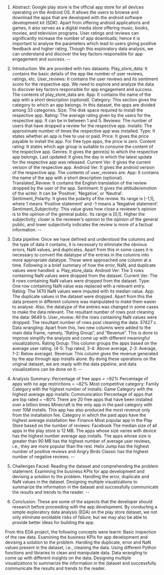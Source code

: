 1. Abstract:
Google play store is the official app store for all devices operating on the Android OS. It allows the users to browse and download the apps that are developed with the android software development kit (SDK).
Apart from offering android applications and games, it also serves as a digital media store offering music, books, movies, and television programs.
User ratings and reviews can significantly increase the number of app downloads; hence it is important to analyse the parameters which lead to users giving positive feedback and higher rating.
Though this exploratory data analysis, we can understand and discover the key factors responsible for app engagement and success.
--

2. Introduction:
We are provided with two datasets:
Play_store_data: It contains the basic details of the app like number of user reviews, ratings, etc.
User_reviews: It contains the user reviews and its sentiment score for the respective app. We need to explore and analyze the data to discover key factors responsible for app engagement and success.
The contents of play_store_data are:
App: It contains the name of the app with a short description (optional).
Category: This section gives the category to which an app belongs. In this dataset, the apps are divided among 33 categories.
Size: The disk space required to install the respective app.
Rating: The average rating given by the users for the respective app. It can be in between 1 and 5.
Reviews: The number of users that have dropped a review for the respective app.
Installs: The approximate number of times the respective app was installed.
Type: It states whether an app is free to use or paid.
Price: It gives the price payable to install the app. For free type apps, the price is zero.
Content rating: It states which age group is suitable to consume the content of the respective app.
Genres: It gives the genre(s) to which the respective app belongs.
Last updated: It gives the day in which the latest update for the respective app was released.
Current Ver: It gives the current version of the respective app.
Android Ver: It gives the android version of the respective app.
The contents of user_reviews are:
App: It contains the name of the app with a short description (optional).
Translated_Review: It contains the English translation of the review dropped by the user of the app.
Sentiment: It gives the attitude/emotion of the writer. It can be ‘Positive’, ‘Negative’, or ‘Neutral’.
Sentiment_Polarity: It gives the polarity of the review. Its range is [-1,1], where 1 means ‘Positive statement’ and -1 means a ‘Negative statement’.
Sentiment_Subjectivity: This value gives how close a reviewer’s opinion is to the opinion of the general public. Its range is [0,1]. Higher the subjectivity, closer is the reviewer’s opinion to the opinion of the general public, and lower subjectivity indicates the review is more of a factual information.
--

3. Data pipeline:
Once we have defined and understood the columns and the type of data it contains, it is necessary to eliminate the obvious errors, NaN values, and duplicates. Apart from this in some cases it is necessary to convert the datatype of the entries in the columns into more appropriate datatype.
These were approached one column at a time. Following is a brief summary of how the error, NaN, and duplicate values were handled:
a. Play_store_data:
Android Ver: The 3 rows containing NaN values were dropped from the dataset.
Current Ver: The 8 rows containing NaN values were dropped from the dataset.
Type: One row containing NaN value was replaced with a relevant entry.
Rating: The 1470 NaN values were imputed with its median value.
App: The duplicate values in the dataset were dropped.
Apart from this the data present in different columns was manipulated to make them easier to analyse. Also, the datatype of the entries was changed in some cases to make the data relevant.
The resultant number of rows post cleaning the data: 9649
b. User_review:
All the rows containing NaN values were dropped.
The resultant number of rows post cleaning the data: 37427
c. Data wrangling:
Apart from this, two new columns were added to the main data frame, namely, “Rating Group”, and “Revenue”. This is done to improve simplify the analysis and come up with different meaningful visualizations. Rating Group: This column groups the apps based on the average user rating. (4-5: Top rated, 3-4: Above average, 2-3: Average, 1-2: Below average).
Revenue: This column gives the revenue generated by the app through app installs alone. By doing these operations on the original dataset, we are ready with the data pipeline, and data visualizations can be done on it.
--

4. Analysis Summary:
Percentage of free apps = ~92%
Percentage of apps with no age restrictions = ~82%
Most competitive category: Family
Category with the highest number of installs: Game
Category with the highest average app installs: Communication
Percentage of apps that are top rated = ~80%
There are 20 free apps that have been installed over a billion times
Minecraft is the only app in the paid category with over 10M installs. This app has also produced the most revenue only from the installation fee.
Category in which the paid apps have the highest average installation fee: Finance
Most popular app in the Play Store based on the number of reviews: Facebook
The median size of all apps in the play store is 12 MB.
The apps whose size varies with device has the highest number average app installs.
The apps whose size is greater than 90 MB has the highest number of average user reviews, i.e., they are more popular than the rest.
Helix Jump has the highest number of positive reviews and Angry Birds Classic has the highest number of negative reviews.
--

5. Challenges Faced:
Reading the dataset and comprehending the problem statement.
Examining the business KPIs for app development and devising a solution to the problem.
Handling the error, duplicate and NaN values in the dataset.
Designing multiple visualizations to summarize the information in the dataset and successfully communicate the results and trends to the reader.
--

6. Conclusion:
These are some of the aspects that the developer should research before proceeding with the app development. By conducting a simple exploratory data analysis (EDA) on the play store dataset, we not only eliminate avoidable risks of failure, but we may also be able to provide better ideas for building the app.

From this EDA project, the following concepts were learnt:
Basic inspection of the raw data.
Examining the business KPIs for app development and devising a solution to the problem.
Handing the duplicate, error and NaN values present in the dataset, i.e., cleaning the data.
Using different Python functions and libraries to clean and manipulate data.
Data wrangling to come up with different insights on the data.
Designing multiple visualizations to summarize the information in the dataset and successfully communicate the results and trends to the reader.
